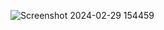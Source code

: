 ![Screenshot 2024-02-29 154459](https://github.com/NikitaJ2402/Flower-Species/assets/144002517/e98cb2da-999b-4285-8145-247dc7fdf901)
